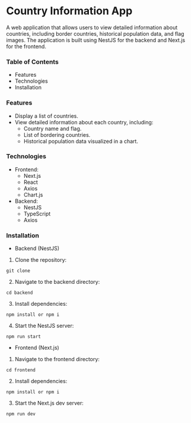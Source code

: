 # **Country Information App** 
A web application that allows users to view detailed information about countries, including border countries, historical population data, and flag images. The application is built using NestJS for the backend and Next.js for the frontend.

### **Table of Contents**

- Features
- Technologies
- Installation

### **Features**
- Display a list of countries.
- View detailed information about each country, including:
  - Country name and flag.
  - List of bordering countries.
  - Historical population data visualized in a chart.
### **Technologies**
- Frontend:
  - Next.js
  - React
  - Axios
  - Chart.js
- Backend:
  - NestJS
  - TypeScript
  - Axios
### **Installation**
- Backend (NestJS)
1) Clone the repository:
```
git clone 
```
2) Navigate to the backend directory:
```
cd backend
```
3) Install dependencies:
```
npm install or npm i
```
4) Start the NestJS server:
```
npm run start
```
- Frontend (Next.js)
1) Navigate to the frontend directory:
```
cd frontend
```
2) Install dependencies:
```
npm install or npm i
```
3) Start the Next.js dev server:
```
npm run dev
```